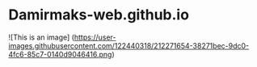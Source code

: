 # Damirmaks-web.github.io
![This is an image]
(https://user-images.githubusercontent.com/122440318/212271654-38271bec-9dc0-4fc6-85c7-0140d9046416.png)

